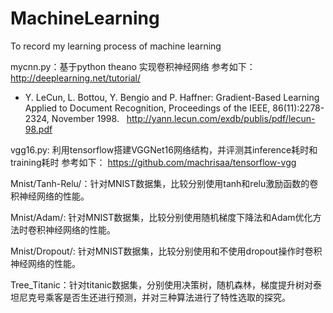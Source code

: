 # MachineLearning
To record my learning process of machine learning

mycnn.py：基于python theano 实现卷积神经网络
参考如下：
http://deeplearning.net/tutorial/
- Y. LeCun, L. Bottou, Y. Bengio and P. Haffner:
   Gradient-Based Learning Applied to Document
   Recognition, Proceedings of the IEEE, 86(11):2278-2324, November 1998.
   http://yann.lecun.com/exdb/publis/pdf/lecun-98.pdf

vgg16.py:
利用tensorflow搭建VGGNet16网络结构，并评测其inference耗时和training耗时
参考如下：
https://github.com/machrisaa/tensorflow-vgg

Mnist/Tanh-Relu/：针对MNIST数据集，比较分别使用tanh和relu激励函数的卷积神经网络的性能。

Mnist/Adam/: 针对MNIST数据集，比较分别使用随机梯度下降法和Adam优化方法时卷积神经网络的性能。

Mnist/Dropout/: 针对MNIST数据集，比较分别使用和不使用dropout操作时卷积神经网络的性能。

Tree_Titanic：针对titanic数据集，分别使用决策树，随机森林，梯度提升树对泰坦尼克号乘客是否生还进行预测，并对三种算法进行了特性选取的探究。
